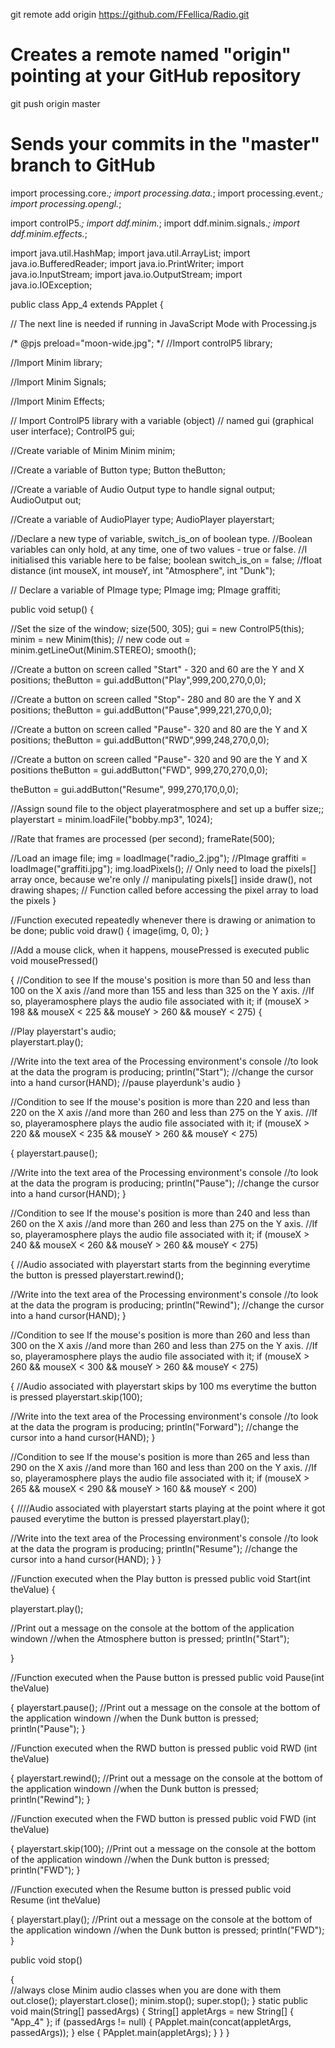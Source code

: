 git remote add origin https://github.com/FFellica/Radio.git
# Creates a remote named "origin" pointing at your GitHub repository

git push origin master
# Sends your commits in the "master" branch to GitHub

import processing.core.*; 
import processing.data.*; 
import processing.event.*; 
import processing.opengl.*; 

import controlP5.*; 
import ddf.minim.*; 
import ddf.minim.signals.*; 
import ddf.minim.effects.*; 

import java.util.HashMap; 
import java.util.ArrayList; 
import java.io.BufferedReader; 
import java.io.PrintWriter; 
import java.io.InputStream; 
import java.io.OutputStream; 
import java.io.IOException; 

public class App_4 extends PApplet {

// The next line is needed if running in JavaScript Mode with Processing.js

/* @pjs preload="moon-wide.jpg"; */
//Import controlP5 library;


//Import Minim library;


//Import Minim Signals;


//Import Minim Effects;


// Import ControlP5 library with a variable (object)
// named gui (graphical user interface);
ControlP5 gui;

//Create variable of Minim
Minim minim;

//Create a variable of Button type;
Button theButton;

//Create a variable of Audio Output type to handle signal output;
AudioOutput out;

//Create a variable of AudioPlayer type;
AudioPlayer playerstart;

//Declare a new type of variable, switch_is_on of boolean type.
//Boolean variables can only hold, at any time, one of two values - true or false. 
//I initialised this variable here to be false;
boolean switch_is_on = false;
//float distance (int mouseX, int mouseY, int "Atmosphere", int "Dunk");

// Declare a variable of PImage type;
PImage img;
PImage graffiti;

public void setup()
{
  
//Set the size of the window;
  size(500, 305);
  gui = new ControlP5(this);
  minim = new Minim(this);   // new code
  out = minim.getLineOut(Minim.STEREO);
  smooth();
  

  
//Create a button on screen called "Start" - 320 and 60 are the Y and X positions;
  theButton = gui.addButton("Play",999,200,270,0,0);
  
//Create a button on screen called "Stop"- 280 and 80 are the Y and X positions;
  theButton = gui.addButton("Pause",999,221,270,0,0);
  
  //Create a button on screen called "Pause"- 320 and 80 are the Y and X positions;
  theButton = gui.addButton("RWD",999,248,270,0,0);
  
  //Create a button on screen called "Pause"- 320 and 90 are the Y and X positions
  theButton = gui.addButton("FWD", 999,270,270,0,0);
  
  theButton = gui.addButton("Resume", 999,270,170,0,0);
  
//Assign sound file to the object playeratmosphere and set up a buffer size;;
  playerstart = minim.loadFile("bobby.mp3", 1024);
  
  //Rate that frames are processed (per second);
  frameRate(500);
  
   //Load an image file;
   img = loadImage("radio_2.jpg");
  //PImage graffiti = loadImage("graffiti.jpg");
  img.loadPixels();
// Only need to load the pixels[] array once, because we're only
// manipulating pixels[] inside draw(), not drawing shapes;
// Function called before accessing the pixel array to load the pixels
}

//Function executed repeatedly whenever there is drawing or animation to be done;
public void draw()
   {
     image(img, 0, 0);
  }

//Add a mouse click, when it happens, mousePressed is executed
public void mousePressed()

{
//Condition to see If the mouse's position is more than 50 and less than 100 on the X axis 
//and more than 155 and less than 325 on the Y axis.
//If so, playeramosphere plays the audio file associated with it;
  if (mouseX > 198 && mouseX < 225 && mouseY > 260 && mouseY < 275)
  {
    
//Play playerstart's audio;   
playerstart.play();
  
//Write into the text area of the Processing environment's console
//to look at the data the program is producing;
  println("Start");
//change the cursor into a hand 
  cursor(HAND);
//pause playerdunk's audio
  }
  
//Condition to see If the mouse's position is more than 220 and less than 220 on the X axis 
//and more than 260 and less than 275 on the Y axis.
//If so, playeramosphere plays the audio file associated with it;
  if (mouseX > 220 && mouseX < 235 && mouseY > 260 && mouseY < 275)
  
  {
playerstart.pause();

//Write into the text area of the Processing environment's console
//to look at the data the program is producing;
  println("Pause");
//change the cursor into a hand
  cursor(HAND);
 }

 //Condition to see If the mouse's position is more than 240 and less than 260 on the X axis 
//and more than 260 and less than 275 on the Y axis.
//If so, playeramosphere plays the audio file associated with it;
 if (mouseX > 240 && mouseX < 260 && mouseY > 260 && mouseY < 275)
  
  {
    //Audio associated with playerstart starts from the beginning everytime the button is pressed
    playerstart.rewind();

//Write into the text area of the Processing environment's console
//to look at the data the program is producing;
  println("Rewind");
//change the cursor into a hand
  cursor(HAND);
 }
 
 //Condition to see If the mouse's position is more than 260 and less than 300 on the X axis 
//and more than 260 and less than 275 on the Y axis.
//If so, playeramosphere plays the audio file associated with it;
  if (mouseX > 260 && mouseX < 300 && mouseY > 260 && mouseY < 275)
  
  {
    //Audio associated with playerstart skips by 100 ms everytime the button is pressed
    playerstart.skip(100);

//Write into the text area of the Processing environment's console
//to look at the data the program is producing;
  println("Forward");
//change the cursor into a hand
  cursor(HAND);
 }
 
 //Condition to see If the mouse's position is more than 265 and less than 290 on the X axis 
//and more than 160 and less than 200 on the Y axis.
//If so, playeramosphere plays the audio file associated with it;
 if (mouseX > 265 && mouseX < 290 && mouseY > 160 && mouseY < 200)
  
  {
    ////Audio associated with playerstart starts playing at the point where it got paused everytime the button is pressed
    playerstart.play();

//Write into the text area of the Processing environment's console
//to look at the data the program is producing;
  println("Resume");
//change the cursor into a hand
  cursor(HAND);
 }
}

//Function executed when the Play button is pressed
public void Start(int theValue)
{
  
  playerstart.play();
  
//Print out a message on the console at the bottom of the application windown
//when the Atmosphere button is pressed;
  println("Start");
  
}

//Function executed when the Pause button is pressed
public void Pause(int theValue)

{
  playerstart.pause();
//Print out a message on the console at the bottom of the application windown
//when the Dunk button is pressed;
  println("Pause");
}

//Function executed when the RWD button is pressed
public void RWD (int theValue)

{
  playerstart.rewind();
//Print out a message on the console at the bottom of the application windown
//when the Dunk button is pressed;
  println("Rewind");
}

//Function executed when the FWD button is pressed
public void FWD (int theValue)

{
  playerstart.skip(100);
//Print out a message on the console at the bottom of the application windown
//when the Dunk button is pressed;
  println("FWD");
}

//Function executed when the Resume button is pressed
public void Resume (int theValue)

{
  playerstart.play();
//Print out a message on the console at the bottom of the application windown
//when the Dunk button is pressed;
  println("FWD");
}

public void stop()

{  
//always close Minim audio classes when you are done with them
out.close();
playerstart.close();
minim.stop();
super.stop();
}
  static public void main(String[] passedArgs) {
    String[] appletArgs = new String[] { "App_4" };
    if (passedArgs != null) {
      PApplet.main(concat(appletArgs, passedArgs));
    } else {
      PApplet.main(appletArgs);
    }
  }
}
